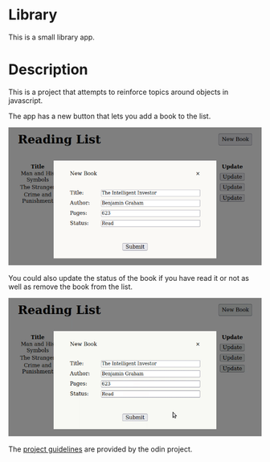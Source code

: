 # Library
This is a small library app.
# Description
This is a project that attempts to reinforce topics around objects in javascript. 

The app has a new button that lets you add a book to the list.

![New book screenchot](lib-new-book.png)

You could also update the status of the book if you have read it or not as well as remove the book from the list.

![Remove and update functionality gif](lib-function.gif)

The [project guidelines](https://www.theodinproject.com/paths/full-stack-javascript/courses/javascript/lessons/library) are provided by the odin project. 
